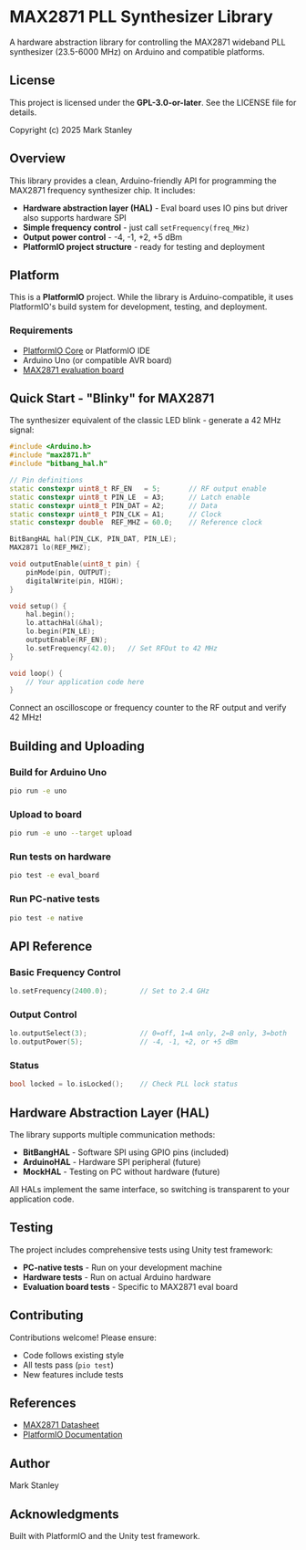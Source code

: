# MAX2871 PLL Synthesizer Library

A hardware abstraction library for controlling the MAX2871 wideband PLL synthesizer (23.5-6000 MHz) on Arduino and compatible platforms.

## License

This project is licensed under the **GPL-3.0-or-later**. See the LICENSE file for details.

Copyright (c) 2025 Mark Stanley

## Overview

This library provides a clean, Arduino-friendly API for programming the MAX2871 frequency synthesizer chip. It includes:

- **Hardware abstraction layer (HAL)** - Eval board uses IO pins but driver also supports hardware SPI
- **Simple frequency control** - just call `setFrequency(freq_MHz)`
- **Output power control** - -4, -1, +2, +5 dBm
- **PlatformIO project structure** - ready for testing and deployment

## Platform

This is a **PlatformIO** project. While the library is Arduino-compatible, it uses PlatformIO's build system for development, testing, and deployment.

### Requirements

- [PlatformIO Core](https://platformio.org/) or PlatformIO IDE
- Arduino Uno (or compatible AVR board)
- [MAX2871 evaluation board](https://github.com/Nullkraft/6GHz-Signal-Generator)

## Quick Start - "Blinky" for MAX2871

The synthesizer equivalent of the classic LED blink - generate a 42 MHz signal:
```cpp
#include <Arduino.h>
#include "max2871.h"
#include "bitbang_hal.h"

// Pin definitions
static constexpr uint8_t RF_EN   = 5;       // RF output enable
static constexpr uint8_t PIN_LE  = A3;      // Latch enable
static constexpr uint8_t PIN_DAT = A2;      // Data
static constexpr uint8_t PIN_CLK = A1;      // Clock
static constexpr double  REF_MHZ = 60.0;    // Reference clock

BitBangHAL hal(PIN_CLK, PIN_DAT, PIN_LE);
MAX2871 lo(REF_MHZ);

void outputEnable(uint8_t pin) {
    pinMode(pin, OUTPUT);
    digitalWrite(pin, HIGH);
}

void setup() {
    hal.begin();
    lo.attachHal(&hal);
    lo.begin(PIN_LE);
    outputEnable(RF_EN);
    lo.setFrequency(42.0);   // Set RFOut to 42 MHz
}

void loop() {
    // Your application code here
}
```

Connect an oscilloscope or frequency counter to the RF output and verify 42 MHz!

## Building and Uploading

### Build for Arduino Uno
```bash
pio run -e uno
```

### Upload to board
```bash
pio run -e uno --target upload
```

### Run tests on hardware
```bash
pio test -e eval_board
```

### Run PC-native tests
```bash
pio test -e native
```

## API Reference

### Basic Frequency Control
```cpp
lo.setFrequency(2400.0);        // Set to 2.4 GHz
```

### Output Control
```cpp
lo.outputSelect(3);             // 0=off, 1=A only, 2=B only, 3=both
lo.outputPower(5);              // -4, -1, +2, or +5 dBm
```

### Status
```cpp
bool locked = lo.isLocked();    // Check PLL lock status
```

## Hardware Abstraction Layer (HAL)

The library supports multiple communication methods:

- **BitBangHAL** - Software SPI using GPIO pins (included)
- **ArduinoHAL** - Hardware SPI peripheral (future)
- **MockHAL** - Testing on PC without hardware (future)

All HALs implement the same interface, so switching is transparent to your application code.

## Testing

The project includes comprehensive tests using Unity test framework:

- **PC-native tests** - Run on your development machine
- **Hardware tests** - Run on actual Arduino hardware
- **Evaluation board tests** - Specific to MAX2871 eval board

## Contributing

Contributions welcome! Please ensure:
- Code follows existing style
- All tests pass (`pio test`)
- New features include tests

## References

- [MAX2871 Datasheet](https://www.analog.com/en/products/max2871.html)
- [PlatformIO Documentation](https://docs.platformio.org/)

## Author

Mark Stanley

## Acknowledgments

Built with PlatformIO and the Unity test framework.